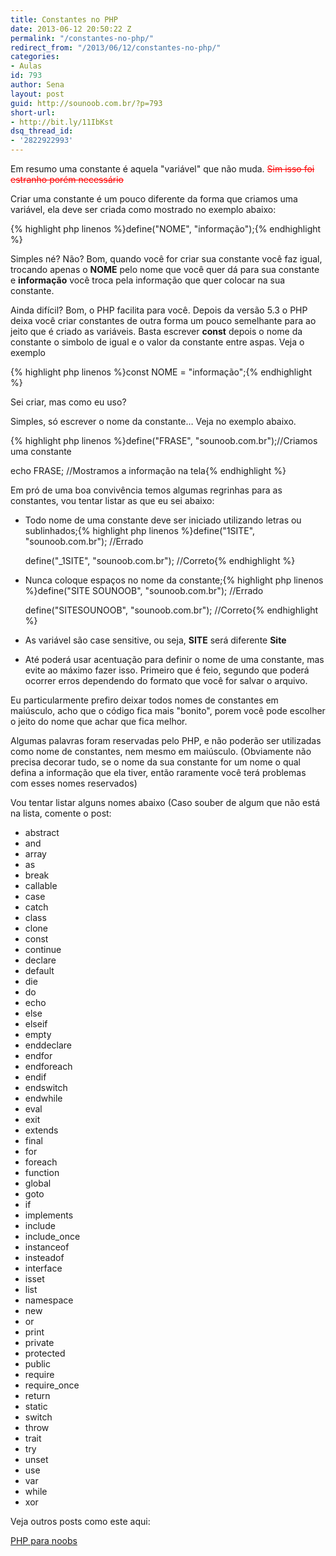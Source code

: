 ```yaml
---
title: Constantes no PHP
date: 2013-06-12 20:50:22 Z
permalink: "/constantes-no-php/"
redirect_from: "/2013/06/12/constantes-no-php/"
categories:
- Aulas
id: 793
author: Sena
layout: post
guid: http://sounoob.com.br/?p=793
short-url:
- http://bit.ly/11IbKst
dsq_thread_id:
- '2822922993'
---
```


Em resumo uma constante é aquela "variável" que não muda. <del style="color: #f00;" datetime="2013-06-12T21:45:16+00:00">Sim isso foi estranho porém necessário</del>

Criar uma constante é um pouco diferente da forma que criamos uma variável<!--more-->, ela deve ser criada como mostrado no exemplo abaixo:

{% highlight php linenos %}define("NOME", "informação");{% endhighlight %} 

Simples né? Não? Bom, quando você for criar sua constante você faz igual, trocando apenas o **NOME** pelo nome que você quer dá para sua constante e **informação** você troca pela informação que quer colocar na sua constante.

Ainda difícil? Bom, o PHP facilita para você. Depois da versão 5.3 o PHP deixa você criar constantes de outra forma um pouco semelhante para ao jeito que é criado as variáveis. Basta escrever **const** depois o nome da constante o simbolo de igual e o valor da constante entre aspas. Veja o exemplo

{% highlight php linenos %}const NOME = "informação";{% endhighlight %} 

Sei criar, mas como eu uso?
  
Simples, só escrever o nome da constante… Veja no exemplo abaixo.

{% highlight php linenos %}define("FRASE", "sounoob.com.br");//Criamos uma constante
  
echo FRASE; //Mostramos a informação na tela{% endhighlight %} 

Em pró de uma boa convivência temos algumas regrinhas para as constantes, vou tentar listar as que eu sei abaixo:

  * Todo nome de uma constante deve ser iniciado utilizando letras ou sublinhados;{% highlight php linenos %}define("1SITE", "sounoob.com.br"); //Errado
  
    define("_1SITE", "sounoob.com.br"); //Correto{% endhighlight %} 
  * Nunca coloque espaços no nome da constante;{% highlight php linenos %}define("SITE SOUNOOB", "sounoob.com.br"); //Errado
  
    define("SITESOUNOOB", "sounoob.com.br"); //Correto{% endhighlight %} 
  * As variável são case sensitive, ou seja, **SITE** será diferente **Site**
  * Até poderá usar acentuação para definir o nome de uma constante, mas evite ao máximo fazer isso. Primeiro que é feio, segundo que poderá ocorrer erros dependendo do formato que você for salvar o arquivo.

Eu particularmente prefiro deixar todos nomes de constantes em maiúsculo, acho que o código fica mais "bonito", porem você pode escolher o jeito do nome que achar que fica melhor.

Algumas palavras foram reservadas pelo PHP, e não poderão ser utilizadas como nome de constantes, nem mesmo em maiúsculo. (Obviamente não precisa decorar tudo, se o nome da sua constante for um nome o qual defina a informação que ela tiver, então raramente você terá problemas com esses nomes reservados)

Vou tentar listar alguns nomes abaixo (Caso souber de algum que não está na lista, comente o post:

  * abstract
  * and
  * array
  * as
  * break
  * callable
  * case
  * catch
  * class
  * clone
  * const
  * continue
  * declare
  * default
  * die
  * do
  * echo
  * else
  * elseif
  * empty
  * enddeclare
  * endfor
  * endforeach
  * endif
  * endswitch
  * endwhile
  * eval
  * exit
  * extends
  * final
  * for
  * foreach
  * function
  * global
  * goto
  * if
  * implements
  * include
  * include_once
  * instanceof
  * insteadof
  * interface
  * isset
  * list
  * namespace
  * new
  * or
  * print
  * private
  * protected
  * public
  * require
  * require_once
  * return
  * static
  * switch
  * throw
  * trait
  * try
  * unset
  * use
  * var
  * while
  * xor

Veja outros posts como este aqui:
  
[PHP para noobs](./php-para-noobs/ "PHP para Noobs")